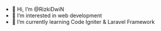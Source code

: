 - 👋 Hi, I’m @RizkiDwiN
- 👀 I’m interested in web development
- 🌱 I’m currently learning Code Igniter & Laravel Framework

<!---
RizkiDwiN/RizkiDwiN is a ✨ special ✨ repository because its `README.md` (this file) appears on your GitHub profile.
You can click the Preview link to take a look at your changes.
--->
